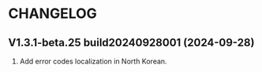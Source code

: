 # CHANGELOG

## V1.3.1-beta.25 build20240928001 (2024-09-28)
   1. Add error codes localization in North Korean.

